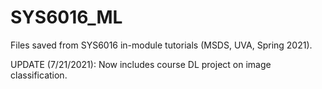 # SYS6016_ML

Files saved from SYS6016 in-module tutorials (MSDS, UVA, Spring 2021).

UPDATE (7/21/2021): Now includes course DL project on image classification.
